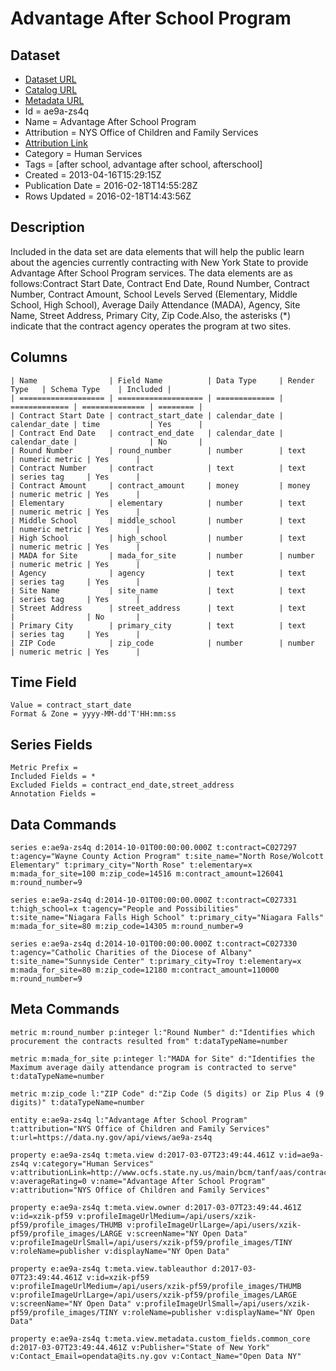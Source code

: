 # Advantage After School Program

## Dataset

* [Dataset URL](https://data.ny.gov/api/views/ae9a-zs4q/rows.json?max_rows=100)
* [Catalog URL](https://catalog.data.gov/dataset/advantage-after-school-program)
* [Metadata URL](https://data.ny.gov/api/views/ae9a-zs4q)
* Id = ae9a-zs4q
* Name = Advantage After School Program
* Attribution = NYS Office of Children and Family Services
* [Attribution Link](http://www.ocfs.state.ny.us/main/bcm/tanf/aas/contractlistAAS.pdf)
* Category = Human Services
* Tags = [after school, advantage after school, afterschool]
* Created = 2013-04-16T15:29:15Z
* Publication Date = 2016-02-18T14:55:28Z
* Rows Updated = 2016-02-18T14:43:56Z

## Description

Included in the data set are data elements that will help the public learn about the agencies currently contracting with New York State to provide Advantage After School Program services. The data elements are as follows:Contract Start Date, Contract End Date, Round Number, Contract Number, Contract Amount, School Levels Served (Elementary, Middle School, High School), Average Daily Attendance (MADA), Agency, Site Name, Street Address, Primary City, Zip Code.Also, the asterisks (*) indicate that the contract agency operates the program at two sites.

## Columns

```ls
| Name                | Field Name          | Data Type     | Render Type   | Schema Type    | Included | 
| =================== | =================== | ============= | ============= | ============== | ======== | 
| Contract Start Date | contract_start_date | calendar_date | calendar_date | time           | Yes      | 
| Contract End Date   | contract_end_date   | calendar_date | calendar_date |                | No       | 
| Round Number        | round_number        | number        | text          | numeric metric | Yes      | 
| Contract Number     | contract            | text          | text          | series tag     | Yes      | 
| Contract Amount     | contract_amount     | money         | money         | numeric metric | Yes      | 
| Elementary          | elementary          | number        | text          | numeric metric | Yes      | 
| Middle School       | middle_school       | number        | text          | numeric metric | Yes      | 
| High School         | high_school         | number        | text          | numeric metric | Yes      | 
| MADA for Site       | mada_for_site       | number        | number        | numeric metric | Yes      | 
| Agency              | agency              | text          | text          | series tag     | Yes      | 
| Site Name           | site_name           | text          | text          | series tag     | Yes      | 
| Street Address      | street_address      | text          | text          |                | No       | 
| Primary City        | primary_city        | text          | text          | series tag     | Yes      | 
| ZIP Code            | zip_code            | number        | number        | numeric metric | Yes      | 
```

## Time Field

```ls
Value = contract_start_date
Format & Zone = yyyy-MM-dd'T'HH:mm:ss
```

## Series Fields

```ls
Metric Prefix = 
Included Fields = *
Excluded Fields = contract_end_date,street_address
Annotation Fields = 
```

## Data Commands

```ls
series e:ae9a-zs4q d:2014-10-01T00:00:00.000Z t:contract=C027297 t:agency="Wayne County Action Program" t:site_name="North Rose/Wolcott Elementary" t:primary_city="North Rose" t:elementary=x m:mada_for_site=100 m:zip_code=14516 m:contract_amount=126041 m:round_number=9

series e:ae9a-zs4q d:2014-10-01T00:00:00.000Z t:contract=C027331 t:high_school=x t:agency="People and Possibilities" t:site_name="Niagara Falls High School" t:primary_city="Niagara Falls" m:mada_for_site=80 m:zip_code=14305 m:round_number=9

series e:ae9a-zs4q d:2014-10-01T00:00:00.000Z t:contract=C027330 t:agency="Catholic Charities of the Diocese of Albany" t:site_name="Sunnyside Center" t:primary_city=Troy t:elementary=x m:mada_for_site=80 m:zip_code=12180 m:contract_amount=110000 m:round_number=9
```

## Meta Commands

```ls
metric m:round_number p:integer l:"Round Number" d:"Identifies which procurement the contracts resulted from" t:dataTypeName=number

metric m:mada_for_site p:integer l:"MADA for Site" d:"Identifies the Maximum average daily attendance program is contracted to serve" t:dataTypeName=number

metric m:zip_code l:"ZIP Code" d:"Zip Code (5 digits) or Zip Plus 4 (9 digits)" t:dataTypeName=number

entity e:ae9a-zs4q l:"Advantage After School Program" t:attribution="NYS Office of Children and Family Services" t:url=https://data.ny.gov/api/views/ae9a-zs4q

property e:ae9a-zs4q t:meta.view d:2017-03-07T23:49:44.461Z v:id=ae9a-zs4q v:category="Human Services" v:attributionLink=http://www.ocfs.state.ny.us/main/bcm/tanf/aas/contractlistAAS.pdf v:averageRating=0 v:name="Advantage After School Program" v:attribution="NYS Office of Children and Family Services"

property e:ae9a-zs4q t:meta.view.owner d:2017-03-07T23:49:44.461Z v:id=xzik-pf59 v:profileImageUrlMedium=/api/users/xzik-pf59/profile_images/THUMB v:profileImageUrlLarge=/api/users/xzik-pf59/profile_images/LARGE v:screenName="NY Open Data" v:profileImageUrlSmall=/api/users/xzik-pf59/profile_images/TINY v:roleName=publisher v:displayName="NY Open Data"

property e:ae9a-zs4q t:meta.view.tableauthor d:2017-03-07T23:49:44.461Z v:id=xzik-pf59 v:profileImageUrlMedium=/api/users/xzik-pf59/profile_images/THUMB v:profileImageUrlLarge=/api/users/xzik-pf59/profile_images/LARGE v:screenName="NY Open Data" v:profileImageUrlSmall=/api/users/xzik-pf59/profile_images/TINY v:roleName=publisher v:displayName="NY Open Data"

property e:ae9a-zs4q t:meta.view.metadata.custom_fields.common_core d:2017-03-07T23:49:44.461Z v:Publisher="State of New York" v:Contact_Email=opendata@its.ny.gov v:Contact_Name="Open Data NY"
```